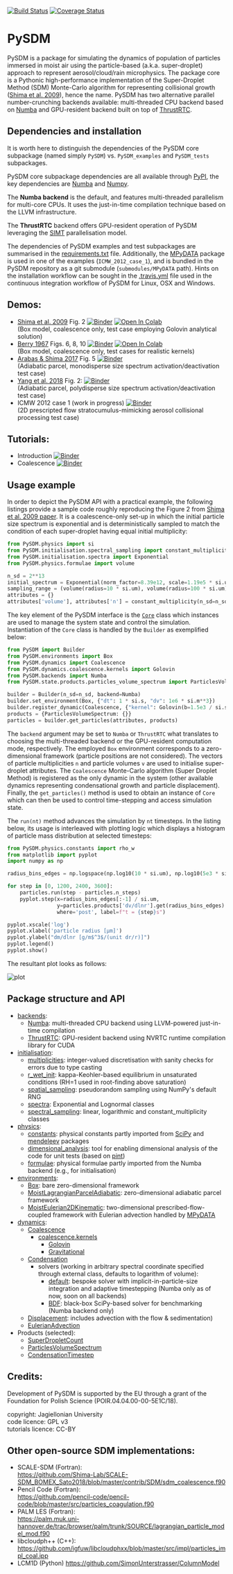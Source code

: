 [![Build Status](https://travis-ci.org/atmos-cloud-sim-uj/PySDM.svg?branch=master)](https://travis-ci.org/atmos-cloud-sim-uj/PySDM)
[![Coverage Status](https://img.shields.io/codecov/c/github/atmos-cloud-sim-uj/PySDM/master.svg)](https://codecov.io/github/atmos-cloud-sim-uj/PySDM?branch=master)

# PySDM
PySDM is a package for simulating the dynamics of population of particles 
  immersed in moist air using the particle-based (a.k.a. super-droplet) approach 
  to represent aerosol/cloud/rain microphysics.
The package core is a Pythonic high-performance implementation of the 
  Super-Droplet Method (SDM) Monte-Carlo algorithm for representing collisional growth 
  ([Shima et al. 2009](http://doi.org/10.1002/qj.441)), hence the name. 
PySDM has two alternative parallel number-crunching backends 
  available: multi-threaded CPU backend based on [Numba](http://numba.pydata.org/) 
  and GPU-resident backend built on top of [ThrustRTC](https://pypi.org/project/ThrustRTC/).

## Dependencies and installation

It is worth here to distinguish the dependencies of the PySDM core subpackage 
(named simply ``PySDM``) vs. ``PySDM_examples`` and ``PySDM_tests`` subpackages.

PySDM core subpackage dependencies are all available through [PyPI](https://pypi.org), 
  the key dependencies are [Numba](http://numba.pydata.org/) and [Numpy](https://numpy.org/).

The **Numba backend** is the default, and features multi-threaded parallelism for 
  multi-core CPUs. 
It uses the just-in-time compilation technique based on the LLVM infrastructure.

The **ThrustRTC** backend offers GPU-resident operation of PySDM
  leveraging the [SIMT](https://en.wikipedia.org/wiki/Single_instruction,_multiple_threads) 
  parallelisation model. 

The dependencies of PySDM examples and test subpackages are summarised in
  the [requirements.txt](https://github.com/atmos-cloud-sim-uj/PySDM/blob/master/requirements.txt) 
  file.
Additionally, the [MPyDATA](https://github.com/atmos-cloud-sim-uj/MPyDATA) package
  is used in one of the examples (``ICMW_2012_case_1``), and is bundled 
  in the PySDM repository as a git submodule (``submodules/MPyDATA`` path).
Hints on the installation workflow can be sought in the [.travis.yml](https://github.com/atmos-cloud-sim-uj/PySDM/blob/master/.travis.yml) file
  used in the continuous integration workflow of PySDM for Linux, OSX and Windows.

## Demos:
- [Shima et al. 2009](http://doi.org/10.1002/qj.441) Fig. 2 
  [![Binder](https://mybinder.org/badge_logo.svg)](https://mybinder.org/v2/gh/atmos-cloud-sim-uj/PySDM.git/master?filepath=PySDM_examples%2FShima_et_al_2009_Fig_2/demo.ipynb)
  [![Open In Colab](https://colab.research.google.com/assets/colab-badge.svg)](https://colab.research.google.com/github/atmos-cloud-sim-uj/PySDM/blob/master/PySDM_examples/Shima_et_al_2009_Fig_2/demo.ipynb)    
  (Box model, coalescence only, test case employing Golovin analytical solution)
- [Berry 1967](https://doi.org/10.1175/1520-0469(1967)024<0688:CDGBC>2.0.CO;2) Figs. 6, 8, 10 
  [![Binder](https://mybinder.org/badge_logo.svg)](https://mybinder.org/v2/gh/atmos-cloud-sim-uj/PySDM.git/master?filepath=PySDM_examples%2FBerry_1967_Figs/demo.ipynb)
  [![Open In Colab](https://colab.research.google.com/assets/colab-badge.svg)](https://colab.research.google.com/github/atmos-cloud-sim-uj/PySDM/blob/master/PySDM_examples/Berry_1967_Figs/demo.ipynb)    
  (Box model, coalescence only, test cases for realistic kernels)
- [Arabas & Shima 2017](http://dx.doi.org/10.5194/npg-24-535-2017) Fig. 5
  [![Binder](https://mybinder.org/badge_logo.svg)](https://mybinder.org/v2/gh/atmos-cloud-sim-uj/PySDM.git/master?filepath=PySDM_examples%2FArabas_and_Shima_2017_Fig_5/demo.ipynb)   
  (Adiabatic parcel, monodisperse size spectrum activation/deactivation test case)
- [Yang et al. 2018](http://doi.org/10.5194/acp-18-7313-2018) Fig. 2:
  [![Binder](https://mybinder.org/badge_logo.svg)](https://mybinder.org/v2/gh/atmos-cloud-sim-uj/PySDM.git/master?filepath=PySDM_examples%2FYang_et_al_2018_Fig_2/demo.ipynb)   
  (Adiabatic parcel, polydisperse size spectrum activation/deactivation test case)
- ICMW 2012 case 1 (work in progress)
  [![Binder](https://mybinder.org/badge_logo.svg)](https://mybinder.org/v2/gh/atmos-cloud-sim-uj/PySDM.git/master?filepath=PySDM_examples%2FICMW_2012_case_1/demo.ipynb)   
  (2D prescripted flow stratocumulus-mimicking aerosol collisional processing test case)
  
## Tutorials:
- Introduction [![Binder](https://mybinder.org/badge_logo.svg)](https://mybinder.org/v2/gh/atmos-cloud-sim-uj/PySDM.git/master?filepath=PySDM_tutorials%2F_intro.ipynb)
- Coalescence [![Binder](https://mybinder.org/badge_logo.svg)](https://mybinder.org/v2/gh/atmos-cloud-sim-uj/PySDM.git/master?filepath=PySDM_tutorials%2Fcoalescence.ipynb)

## Usage example

In order to depict the PySDM API with a practical example, the following
  listings provide a sample code roughly reproducing the 
  Figure 2 from [Shima et al. 2009 paper](http://doi.org/10.1002/qj.441).
It is a coalescence-only set-up in which the initial particle size 
  spectrum is exponential and is deterministically sampled to match
  the condition of each super-droplet having equal initial multiplicity:
```Python
from PySDM.physics import si
from PySDM.initialisation.spectral_sampling import constant_multiplicity
from PySDM.initialisation.spectra import Exponential
from PySDM.physics.formulae import volume

n_sd = 2**13
initial_spectrum = Exponential(norm_factor=8.39e12, scale=1.19e5 * si.um**3)
sampling_range = (volume(radius=10 * si.um), volume(radius=100 * si.um))
attributes = {}
attributes['volume'], attributes['n'] = constant_multiplicity(n_sd=n_sd, spectrum=initial_spectrum, range=sampling_range)
```

The key element of the PySDM interface is the [``Core``](https://github.com/atmos-cloud-sim-uj/PySDM/blob/master/PySDM/simulation/particles.py) 
  class which instances are used to manage the system state and control the simulation.
Instantiation of the ``Core`` class is handled by the ``Builder``
  as exemplified below:
```Python
from PySDM import Builder
from PySDM.environments import Box
from PySDM.dynamics import Coalescence
from PySDM.dynamics.coalescence.kernels import Golovin
from PySDM.backends import Numba
from PySDM.state.products.particles_volume_spectrum import ParticlesVolumeSpectrum

builder = Builder(n_sd=n_sd, backend=Numba)
builder.set_environment(Box, {"dt": 1 * si.s, "dv": 1e6 * si.m**3})
builder.register_dynamic(Coalescence, {"kernel": Golovin(b=1.5e3 / si.s)})
products = {ParticlesVolumeSpectrum: {}}
particles = builder.get_particles(attributes, products)
```
The ``backend`` argument may be set to ``Numba`` or ``ThrustRTC``
  what translates to choosing the multi-threaded backend or the 
  GPU-resident computation mode, respectively.
The employed ``Box`` environment corresponds to a zero-dimensional framework
  (particle positions are not considered).
The vectors of particle multiplicities ``n`` and particle volumes ``v`` are
  used to initialise super-droplet attributes.
The ``Coalescence`` Monte-Carlo algorithm (Super Droplet Method) is registered as the only
  dynamic in the system (other available dynamics representing
  condensational growth and particle displacement).
Finally, the ``get_particles()`` method is used to obtain an instance
  of ``Core`` which can then be used to control time-stepping and
  access simulation state.

The ``run(nt)`` method advances the simulation by ``nt`` timesteps.
In the listing below, its usage is interleaved with plotting logic
  which displays a histogram of particle mass distribution 
  at selected timesteps:
```Python
from PySDM.physics.constants import rho_w
from matplotlib import pyplot
import numpy as np

radius_bins_edges = np.logspace(np.log10(10 * si.um), np.log10(5e3 * si.um), num=32)

for step in [0, 1200, 2400, 3600]:
    particles.run(step - particles.n_steps)
    pyplot.step(x=radius_bins_edges[:-1] / si.um,
                y=particles.products['dv/dlnr'].get(radius_bins_edges) * rho_w / si.g,
                where='post', label=f"t = {step}s")

pyplot.xscale('log')
pyplot.xlabel('particle radius [µm]')
pyplot.ylabel("dm/dlnr [g/m$^3$/(unit dr/r)]")
pyplot.legend()
pyplot.show()
```
The resultant plot looks as follows:

![plot](https://raw.githubusercontent.com/piotrbartman/PySDM/develop/PySDM_tutorials/pics/readme.png)

## Package structure and API

- [backends](https://github.com/atmos-cloud-sim-uj/PySDM/tree/master/PySDM/backends):
    - [Numba](https://github.com/piotrbartman/PySDM/tree/master/PySDM/backends/numba): 
      multi-threaded CPU backend using LLVM-powered just-in-time compilation
    - [ThrustRTC](https://github.com/piotrbartman/PySDM/tree/master/PySDM/backends/thrustRTC): 
      GPU-resident backend using NVRTC runtime compilation library for CUDA 
- [initialisation](https://github.com/atmos-cloud-sim-uj/PySDM/tree/master/PySDM/initialisation):
    - [multiplicities](https://github.com/atmos-cloud-sim-uj/PySDM/blob/master/PySDM/initialisation/multiplicities.py): 
      integer-valued discretisation with sanity checks for errors due to type casting 
    - [r_wet_init](https://github.com/atmos-cloud-sim-uj/PySDM/blob/master/PySDM/initialisation/r_wet_init.py):
      kappa-Keohler-based equilibrium in unsaturated conditions (RH=1 used in root-finding above saturation)
    - [spatial_sampling](https://github.com/atmos-cloud-sim-uj/PySDM/blob/master/PySDM/initialisation/spatial_sampling.py): 
      pseudorandom sampling using NumPy's default RNG
    - [spectra](https://github.com/atmos-cloud-sim-uj/PySDM/blob/master/PySDM/initialisation/spectra.py):
        Exponential and Lognormal classes
    - [spectral_sampling](https://github.com/atmos-cloud-sim-uj/PySDM/blob/master/PySDM/initialisation/spectral_sampling.py):
        linear, logarithmic and constant_multiplicity classes
- [physics](https://github.com/atmos-cloud-sim-uj/PySDM/tree/master/PySDM/physics):
    - [constants](https://github.com/atmos-cloud-sim-uj/PySDM/blob/master/PySDM/physics/constants.py): 
      physical constants partly imported from [SciPy](https://www.scipy.org/) and [mendeleev](https://pypi.org/project/mendeleev/) packages
    - [dimensional_analysis](https://github.com/atmos-cloud-sim-uj/PySDM/blob/master/PySDM/physics/dimensional_analysis.py): 
      tool for enabling dimensional analysis of the code for unit tests (based on [pint](https://pint.readthedocs.io/))
    - [formulae](https://github.com/atmos-cloud-sim-uj/PySDM/blob/master/PySDM/physics/formulae.py): 
      physical formulae partly imported from the Numba backend (e.g., for initialisation)
- [environments](https://github.com/atmos-cloud-sim-uj/PySDM/tree/master/PySDM/environments):
    - [Box](https://github.com/atmos-cloud-sim-uj/PySDM/blob/master/PySDM/environments/box.py): 
      bare zero-dimensional framework 
    - [MoistLagrangianParcelAdiabatic](https://github.com/atmos-cloud-sim-uj/PySDM/blob/master/PySDM/environments/moist_lagrangian_parcel_adiabatic.py): 
      zero-dimensional adiabatic parcel framework
    - [MoistEulerian2DKinematic](https://github.com/atmos-cloud-sim-uj/PySDM/blob/master/PySDM/environments/moist_eulerian_2d_kinematic.py): 
      two-dimensional prescribed-flow-coupled framework with Eulerian advection handled by [MPyDATA](http://github.com/atmos-cloud-sim-uj/MPyDATA/)
- [dynamics](https://github.com/atmos-cloud-sim-uj/PySDM/tree/master/PySDM/dynamics):
    - [Coalescence](https://github.com/atmos-cloud-sim-uj/PySDM/tree/master/PySDM/dynamics/coalescence)
        - [coalescence.kernels](https://github.com/atmos-cloud-sim-uj/PySDM/tree/master/PySDM/dynamics/coalescence/kernels)
            - [Golovin](https://github.com/atmos-cloud-sim-uj/PySDM/blob/master/PySDM/dynamics/coalescence/kernels/golovin.py)
            - [Gravitational](https://github.com/atmos-cloud-sim-uj/PySDM/blob/master/PySDM/dynamics/coalescence/kernels/gravitational.py)
    - [Condensation](https://github.com/atmos-cloud-sim-uj/PySDM/tree/master/PySDM/dynamics/condensation)
        - solvers (working in arbitrary spectral coordinate specified through external class, defaults to logarithm of volume): 
            - [default](https://github.com/atmos-cloud-sim-uj/PySDM/blob/master/PySDM/backends/numba/condensation_methods.py):
              bespoke solver with implicit-in-particle-size integration and adaptive timestepping (Numba only as of now, soon on all backends)
            - [BDF](https://github.com/atmos-cloud-sim-uj/PySDM/blob/master/PySDM_tests/smoke_tests/utils/bdf.py): 
              black-box SciPy-based solver for benchmarking (Numba backend only)
    - [Displacement](https://github.com/atmos-cloud-sim-uj/PySDM/blob/master/PySDM/dynamics/displacement.py):
      includes advection with the flow & sedimentation)
    - [EulerianAdvection](https://github.com/atmos-cloud-sim-uj/PySDM/blob/master/PySDM/dynamics/eulerian_advection.py)
- Products (selected):
    - [SuperDropletCount](https://github.com/atmos-cloud-sim-uj/PySDM/blob/master/PySDM/state/products/super_droplet_count.py)
    - [ParticlesVolumeSpectrum](https://github.com/atmos-cloud-sim-uj/PySDM/blob/master/PySDM/state/products/particles_volume_spectrum.py)
    - [CondensationTimestep](https://github.com/atmos-cloud-sim-uj/PySDM/blob/master/PySDM/dynamics/condensation/products/condensation_timestep.py)    

## Credits:

Development of PySDM is supported by the EU through a grant of the Foundation for Polish Science (POIR.04.04.00-00-5E1C/18).

copyright: Jagiellonian University   
code licence: GPL v3   
tutorials licence: CC-BY

## Other open-source SDM implementations:
- SCALE-SDM (Fortran):    
  https://github.com/Shima-Lab/SCALE-SDM_BOMEX_Sato2018/blob/master/contrib/SDM/sdm_coalescence.f90
- Pencil Code (Fortran):    
  https://github.com/pencil-code/pencil-code/blob/master/src/particles_coagulation.f90
- PALM LES (Fortran):    
  https://palm.muk.uni-hannover.de/trac/browser/palm/trunk/SOURCE/lagrangian_particle_model_mod.f90
- libcloudph++ (C++):    
  https://github.com/igfuw/libcloudphxx/blob/master/src/impl/particles_impl_coal.ipp
- LCM1D (Python)
  https://github.com/SimonUnterstrasser/ColumnModel
